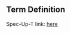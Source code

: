 ## Term Definition

Spec-Up-T link: <a href='https://weboftrust.github.io/WOT-terms/docs/glossary/SKWA'>here</a>
